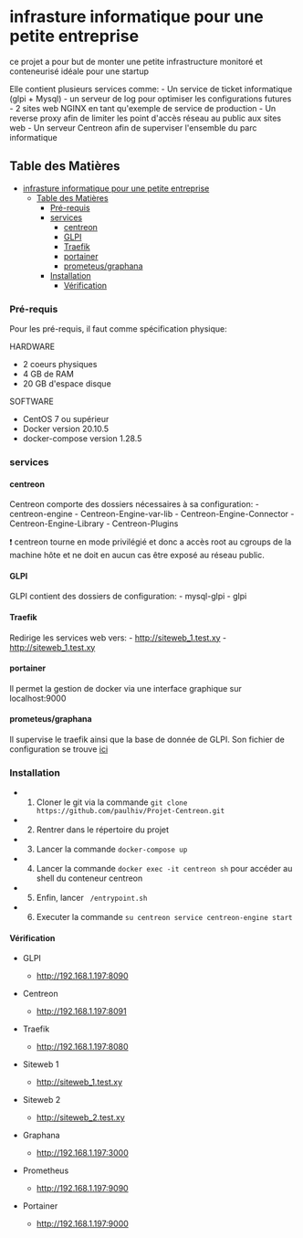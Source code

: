 # infrasture informatique pour une petite entreprise
ce projet a pour but de monter une petite infrastructure monitoré et conteneurisé idéale pour une startup

Elle contient plusieurs services comme:
    - Un service de ticket informatique (glpi + Mysql)
    - un serveur de log pour optimiser les configurations futures
    - 2 sites web NGINX en tant qu'exemple de service de production
    - Un reverse proxy afin de limiter les point d'accès réseau au public aux sites web
    - Un serveur Centreon afin de superviser l'ensemble du parc informatique

## Table des Matières

- [infrasture informatique pour une petite entreprise](#infrasture-informatique-pour-une-petite-entreprise)
  - [Table des Matières](#table-des-matières)
    - [Pré-requis](#pré-requis)
    - [services](#services)
      - [centreon](#centreon)
      - [GLPI](#glpi)
      - [Traefik](#traefik)
      - [portainer](#portainer)
      - [prometeus/graphana](#prometeusgraphana)
    - [Installation](#installation)
      - [Vérification](#vérification)

### Pré-requis

Pour les pré-requis, il faut comme spécification physique:

HARDWARE
- 2 coeurs physiques
- 4 GB de RAM
- 20 GB d'espace disque

SOFTWARE
- CentOS 7 ou supérieur
- Docker version 20.10.5
- docker-compose version 1.28.5

### services

#### centreon

Centreon comporte des dossiers nécessaires à sa configuration:
    - centreon-engine
    - Centreon-Engine-var-lib
    - Centreon-Engine-Connector
    - Centreon-Engine-Library
    - Centreon-Plugins

:exclamation: centreon tourne en mode privilégié et donc a accès root au cgroups de la machine hôte et ne doit en aucun cas être exposé au réseau public.

#### GLPI

GLPI contient des dossiers de configuration:
    - mysql-glpi
    - glpi


#### Traefik

Redirige les services web vers:
    - http://siteweb_1.test.xy
    - http://siteweb_1.test.xy

#### portainer

Il permet la gestion de docker via une interface graphique sur localhost:9000

#### prometeus/graphana

Il supervise le traefik ainsi que la base de donnée de GLPI.
Son fichier de configuration se trouve [ici](./prometheus/prometheus.yml)

### Installation

- 1. Cloner le git via la commande ```git clone https://github.com/paulhiv/Projet-Centreon.git```
- 2. Rentrer dans le répertoire du projet
- 3. Lancer la commande ```docker-compose up```
- 4. Lancer la commande ```docker exec -it centreon sh``` pour accéder au shell du conteneur centreon
- 5. Enfin, lancer ``` /entrypoint.sh```
- 6. Executer la commande ```su centreon service centreon-engine start```

#### Vérification

 - GLPI
    - http://192.168.1.197:8090

- Centreon
    - http://192.168.1.197:8091

- Traefik
    - http://192.168.1.197:8080

- Siteweb 1
    - http://siteweb_1.test.xy

- Siteweb 2
    - http://siteweb_2.test.xy

- Graphana
    - http://192.168.1.197:3000

- Prometheus
    - http://192.168.1.197:9090

- Portainer
    - http://192.168.1.197:9000